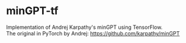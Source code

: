 # minGPT-tf
Implementation of Andrej Karpathy's minGPT using TensorFlow. <br>
The original in PyTorch by Andrej: https://github.com/karpathy/minGPT 
